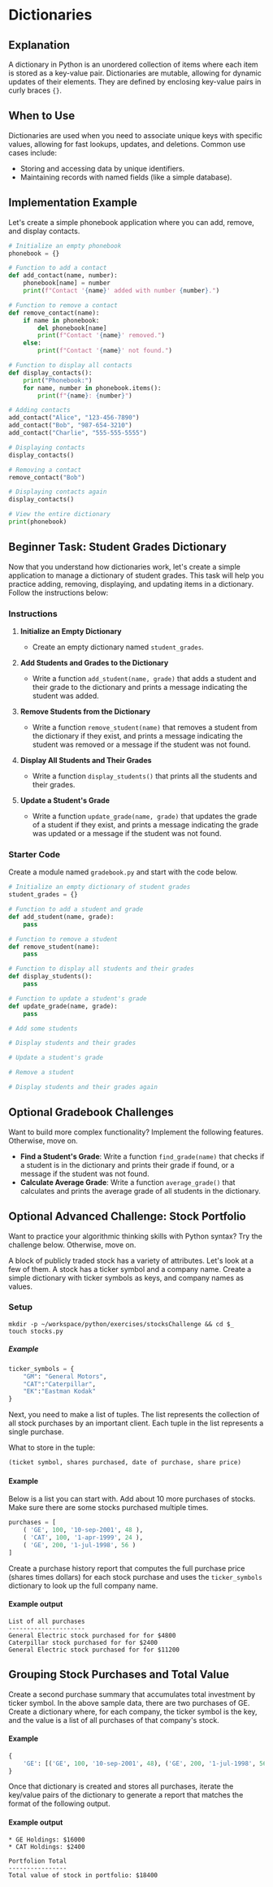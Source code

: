 # Dictionaries

## Explanation
A dictionary in Python is an unordered collection of items where each item is stored as a key-value pair. Dictionaries are mutable, allowing for dynamic updates of their elements. They are defined by enclosing key-value pairs in curly braces `{}`.

## When to Use
Dictionaries are used when you need to associate unique keys with specific values, allowing for fast lookups, updates, and deletions. Common use cases include:
- Storing and accessing data by unique identifiers.
- Maintaining records with named fields (like a simple database).

## Implementation Example
Let's create a simple phonebook application where you can add, remove, and display contacts.

```python
# Initialize an empty phonebook
phonebook = {}

# Function to add a contact
def add_contact(name, number):
    phonebook[name] = number
    print(f"Contact '{name}' added with number {number}.")

# Function to remove a contact
def remove_contact(name):
    if name in phonebook:
        del phonebook[name]
        print(f"Contact '{name}' removed.")
    else:
        print(f"Contact '{name}' not found.")

# Function to display all contacts
def display_contacts():
    print("Phonebook:")
    for name, number in phonebook.items():
        print(f"{name}: {number}")

# Adding contacts
add_contact("Alice", "123-456-7890")
add_contact("Bob", "987-654-3210")
add_contact("Charlie", "555-555-5555")

# Displaying contacts
display_contacts()

# Removing a contact
remove_contact("Bob")

# Displaying contacts again
display_contacts()

# View the entire dictionary
print(phonebook)
```

## Beginner Task: Student Grades Dictionary

Now that you understand how dictionaries work, let's create a simple application to manage a dictionary of student grades. This task will help you practice adding, removing, displaying, and updating items in a dictionary. Follow the instructions below:

### Instructions

1. **Initialize an Empty Dictionary**
   - Create an empty dictionary named `student_grades`.

2. **Add Students and Grades to the Dictionary**
   - Write a function `add_student(name, grade)` that adds a student and their grade to the dictionary and prints a message indicating the student was added.

3. **Remove Students from the Dictionary**
   - Write a function `remove_student(name)` that removes a student from the dictionary if they exist, and prints a message indicating the student was removed or a message if the student was not found.

4. **Display All Students and Their Grades**
   - Write a function `display_students()` that prints all the students and their grades.

5. **Update a Student's Grade**
   - Write a function `update_grade(name, grade)` that updates the grade of a student if they exist, and prints a message indicating the grade was updated or a message if the student was not found.

### Starter Code

Create a module named `gradebook.py` and start with the code below.

```python
# Initialize an empty dictionary of student grades
student_grades = {}

# Function to add a student and grade
def add_student(name, grade):
    pass

# Function to remove a student
def remove_student(name):
    pass

# Function to display all students and their grades
def display_students():
    pass

# Function to update a student's grade
def update_grade(name, grade):
    pass

# Add some students

# Display students and their grades

# Update a student's grade

# Remove a student

# Display students and their grades again
```

## Optional Gradebook Challenges

Want to build more complex functionality? Implement the following features. Otherwise, move on.

- **Find a Student's Grade**: Write a function `find_grade(name)` that checks if a student is in the dictionary and prints their grade if found, or a message if the student was not found.
- **Calculate Average Grade**: Write a function `average_grade()` that calculates and prints the average grade of all students in the dictionary.

## Optional Advanced Challenge: Stock Portfolio

Want to practice your algorithmic thinking skills with Python syntax? Try the challenge below. Otherwise, move on.

A block of publicly traded stock has a variety of attributes. Let's look at a few of them. A stock has a ticker symbol and a company name. Create a simple dictionary with ticker symbols as keys, and company names as values.

### Setup

```
mkdir -p ~/workspace/python/exercises/stocksChallenge && cd $_
touch stocks.py
```

##### Example

```py
ticker_symbols = {
    "GM": "General Motors",
    "CAT":"Caterpillar",
    "EK":"Eastman Kodak"
}
```

Next, you need to make a list of tuples. The list represents the collection of all stock purchases by an important client. Each tuple in the list represents a single purchase.

What to store in the tuple:

```py
(ticket symbol, shares purchased, date of purchase, share price)
```

#### Example

Below is a list you can start with. Add about 10 more purchases of stocks. Make sure there are some stocks purchased multiple times.

```py
purchases = [
    ( 'GE', 100, '10-sep-2001', 48 ),
    ( 'CAT', 100, '1-apr-1999', 24 ),
    ( 'GE', 200, '1-jul-1998', 56 )
]
```

Create a purchase history report that computes the full purchase price (shares times dollars) for each stock purchase and uses the `ticker_symbols` dictionary to look up the full company name.

#### Example output

```
List of all purchases
---------------------
General Electric stock purchased for for $4800
Caterpillar stock purchased for for $2400
General Electric stock purchased for for $11200
```

## Grouping Stock Purchases and Total Value

Create a second purchase summary that accumulates total investment by ticker symbol. In the above sample data, there are two purchases of GE. Create a dictionary where, for each company, the ticker symbol is the key, and the value is a list of all purchases of that company's stock.

#### Example

```py
{
    'GE': [('GE', 100, '10-sep-2001', 48), ('GE', 200, '1-jul-1998', 56)]
}
```

Once that dictionary is created and stores all purchases, iterate the key/value pairs of the dictionary to generate a report that matches the format of the following output.

#### Example output

```haml
* GE Holdings: $16000
* CAT Holdings: $2400

Portfolion Total
----------------
Total value of stock in portfolio: $18400
```
